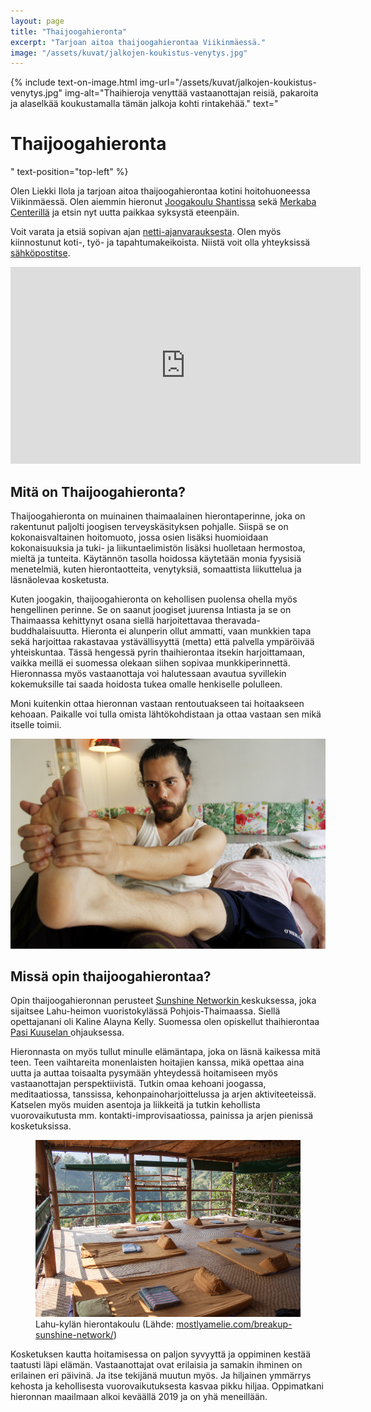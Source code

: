 ```yaml
---
layout: page
title: "Thaijoogahieronta"
excerpt: "Tarjoan aitoa thaijoogahierontaa Viikinmäessä."
image: "/assets/kuvat/jalkojen-koukistus-venytys.jpg"
---
```


{% include text-on-image.html img-url="/assets/kuvat/jalkojen-koukistus-venytys.jpg" img-alt="Thaihieroja venyttää vastaanottajan reisiä, pakaroita ja alaselkää koukustamalla tämän jalkoja kohti rintakehää." text="<h1>Thaijoogahieronta</h1>" text-position="top-left" %}

Olen Liekki Ilola ja tarjoan aitoa thaijoogahierontaa kotini hoitohuoneessa Viikinmäessä. Olen aiemmin hieronut <a class="textlink" href="https://jooga.fi">Joogakoulu Shantissa</a> sekä <a class="textlink" href="https://www.facebook.com/merkabakeskus/">Merkaba Centerillä</a> ja etsin nyt uutta paikkaa syksystä eteenpäin.

Voit varata ja etsiä sopivan ajan <a class="textlink" href="/ajanvaraus">netti-ajanvarauksesta</a>. Olen myös kiinnostunut koti-, työ- ja tapahtumakeikoista. Niistä voit olla yhteyksissä <a class="textlink" href="mailto:info@liekki-wellness.fi">sähköpostitse</a>.

<div class="video">
	<iframe width="560" height="315" src="https://www.youtube.com/embed/LUHV2qxK0K8" frameborder="0" allow="accelerometer; autoplay; clipboard-write; encrypted-media; gyroscope; picture-in-picture" allowfullscreen></iframe>
</div>

<h2> Mitä on Thaijoogahieronta? </h2>

Thaijoogahieronta on muinainen thaimaalainen hierontaperinne, joka on rakentunut paljolti joogisen terveyskäsityksen pohjalle. Siispä se on kokonaisvaltainen hoitomuoto, jossa osien lisäksi huomioidaan kokonaisuuksia ja tuki- ja liikuntaelimistön lisäksi huolletaan hermostoa, mieltä ja tunteita. Käytännön tasolla hoidossa käytetään monia fyysisiä menetelmiä, kuten hierontaotteita, venytyksiä, somaattista liikuttelua ja läsnäolevaa kosketusta.

Kuten joogakin, thaijoogahieronta on kehollisen puolensa ohella myös hengellinen perinne. Se on saanut joogiset juurensa Intiasta ja se on Thaimaassa kehittynyt osana siellä harjoitettavaa theravada-buddhalaisuutta. Hieronta ei alunperin ollut ammatti, vaan munkkien tapa sekä harjoittaa rakastavaa ystävällisyyttä (metta) että palvella ympäröivää yhteiskuntaa. Tässä hengessä pyrin thaihierontaa itsekin harjoittamaan, vaikka meillä ei suomessa olekaan siihen sopivaa munkkiperinnettä. Hieronnassa myös vastaanottaja voi halutessaan avautua syvillekin kokemuksille tai saada hoidosta tukea omalle henkiselle polulleen.

Moni kuitenkin ottaa hieronnan vastaan rentoutuakseen tai hoitaakseen kehoaan. Paikalle voi tulla omista lähtökohdistaan ja ottaa vastaan sen mikä itselle toimii.

<img src="/assets/kuvat/jalkapohjan-hieronta-ja-venytys.jpg" alt="Thaihieroja hieroo vastaanottajan jalkapohjaa ja venyttää samalla tämän pohjetta." />

<h2> Missä opin thaijoogahierontaa? </h2>

Opin thaijoogahieronnan perusteet <a class="textlink" href="https://asokananda.com"> Sunshine Networkin </a> keskuksessa, joka sijaitsee Lahu-heimon vuoristokylässä Pohjois-Thaimaassa. Siellä opettajanani oli Kaline Alayna Kelly. Suomessa olen opiskellut thaihierontaa <a class="textlink" href="https://pasikuusela.com/"> Pasi Kuuselan </a> ohjauksessa.

Hieronnasta on myös tullut minulle elämäntapa, joka on läsnä kaikessa mitä teen. Teen vaihtareita monenlaisten hoitajien kanssa, mikä opettaa aina uutta ja auttaa toisaalta pysymään yhteydessä hoitamiseen myös vastaanottajan perspektiivistä. Tutkin omaa kehoani joogassa, meditaatiossa, tanssissa, kehonpainoharjoittelussa ja arjen aktiviteeteissä. Katselen myös muiden asentoja ja liikkeitä ja tutkin kehollista vuorovaikutusta mm. kontakti-improvisaatiossa, painissa ja arjen pienissä kosketuksissa.

<figure class="figure figure--center}">
  <img class="image" src="/assets/kuvat/sunshine-network-hierontakoulu.jpg" alt="Sunshine Networkin thaihierontakoulu Lahu-kylässä">
  <figcaption class="caption"> Lahu-kylän hierontakoulu (Lähde: <a href="https://mostlyamelie.com/breakup-sunshine-network/"> mostlyamelie.com/breakup-sunshine-network/</a>)</figcaption>
</figure>

Kosketuksen kautta hoitamisessa on paljon syvyyttä ja oppiminen kestää taatusti läpi elämän. Vastaanottajat ovat erilaisia ja samakin ihminen on erilainen eri päivinä. Ja itse tekijänä muutun myös. Ja hiljainen ymmärrys kehosta ja kehollisesta vuorovaikutuksesta kasvaa pikku hiljaa. Oppimatkani hieronnan maailmaan alkoi keväällä 2019 ja on yhä meneillään.